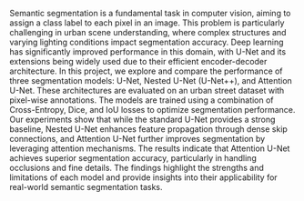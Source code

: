 Semantic segmentation is a fundamental task in
computer vision, aiming to assign a class label to each
pixel in an image. This problem is particularly challenging
in urban scene understanding, where complex
structures and varying lighting conditions impact segmentation
accuracy. Deep learning has significantly
improved performance in this domain, with U-Net
and its extensions being widely used due to their efficient
encoder-decoder architecture.
In this project, we explore and compare the performance
of three segmentation models: U-Net, Nested
U-Net (U-Net++), and Attention U-Net. These architectures
are evaluated on an urban street dataset
with pixel-wise annotations. The models are trained
using a combination of Cross-Entropy, Dice, and IoU
losses to optimize segmentation performance.
Our experiments show that while the standard
U-Net provides a strong baseline, Nested U-Net enhances
feature propagation through dense skip connections,
and Attention U-Net further improves segmentation
by leveraging attention mechanisms. The
results indicate that Attention U-Net achieves superior
segmentation accuracy, particularly in handling
occlusions and fine details. The findings highlight the
strengths and limitations of each model and provide
insights into their applicability for real-world semantic
segmentation tasks.
